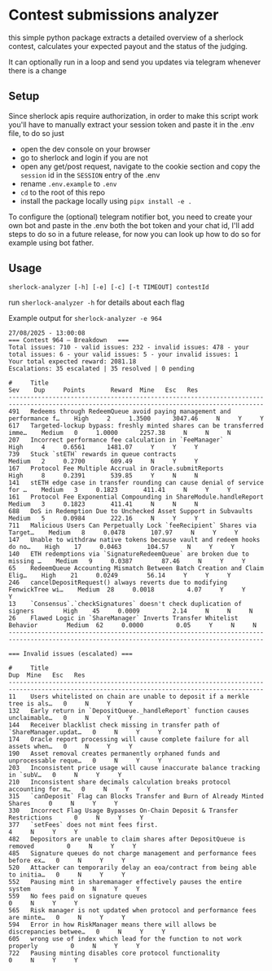 # Contest submissions analyzer

this simple python package extracts a detailed overview of a sherlock contest, calculates your expected payout and the status of the judging.

It can optionally run in a loop and send you updates via telegram whenever there is a change

## Setup



Since sherlock apis require authorization, in order to make this script work you'll have to manually extract your session token and paste it in the .env file, to do so just 
- open the dev console on your browser
- go to sherlock and login if you are not
- open any get/post request, navigate to the cookie section and copy the `session` id in the `SESSION` entry of the .env
- rename `.env.example` to `.env`
- `cd` to the root of this repo
- install the package locally using `pipx install -e .`

To configure the (optional) telegram notifier bot, you need to create your own bot and paste in the .env both the bot token and your chat id, I'll add steps to do so in a future release, for now you can look up how to do so for example using bot father. 

## Usage

`sherlock-analyzer [-h] [-e] [-c] [-t TIMEOUT] contestId`

run `sherlock-analyzer -h` for details about each flag

Example output for `sherlock-analyzer -e 964`


```
27/08/2025 - 13:00:08
=== Contest 964 — Breakdown   ===
Total issues: 710 - valid issues: 232 - invalid issues: 478 - your total issues: 6 - your valid issues: 5 - your invalid issues: 1 
Your total expected reward: 2081.18
Escalations: 35 escalated | 35 resolved | 0 pending

#     Title                                                                     Sev    Dup     Points       Reward  Mine   Esc   Res
--------------------------------------------------------------------------------------------------------------------------------------------
491   Redeems through RedeemQueue avoid paying management and performance f…    High     2     1.3500      3047.46     N     Y     Y
617   Targeted-lockup bypass: freshly minted shares can be transferred imme…    Medium   0     1.0000      2257.38     N     N     N
207   Incorrect performance fee calculation in `FeeManager`                     High     4     0.6561      1481.07     Y     Y     Y
739   Stuck `stETH` rewards in queue contracts                                  Medium   2     0.2700       609.49     N     Y     Y
167   Protocol Fee Multiple Accrual in Oracle.submitReports                     High     8     0.2391       539.85     Y     N     N
141   stETH edge case in transfer rounding can cause denial of service for …    Medium   3     0.1823       411.41     N     Y     Y
161   Protocol Fee Exponential Compounding in ShareModule.handleReport          Medium   3     0.1823       411.41     N     N     N
688   DoS in Redemption Due to Unchecked Asset Support in Subvaults             Medium   5     0.0984       222.16     N     Y     Y
711   Malicious Users Can Perpetually Lock `feeRecipient` Shares via Target…    Medium   8     0.0478       107.97     N     Y     Y
147   Unable to withdraw native tokens because vault and redeem hooks do no…    High    17     0.0463       104.57     N     Y     Y
140   ETH redemptions via `SignatureRedeemQueue` are broken due to missing …    Medium   9     0.0387        87.46     N     Y     Y
65    RedeemQueue Accounting Mismatch Between Batch Creation and Claim Elig…    High    21     0.0249        56.14     Y     Y     Y
246   cancelDepositRequest() always reverts due to modifying FenwickTree wi…    Medium  28     0.0018         4.07     Y     Y     Y
13    `Consensus`.`checkSignatures` doesn't check duplication of signers        High    45     0.0009         2.14     N     N     N
26    Flawed Logic in `ShareManager` Inverts Transfer Whitelist Behavior        Medium  62     0.0000         0.05     Y     N     N
--------------------------------------------------------------------------------------------------------------------------------------------

=== Invalid issues (escalated) ===

#     Title                                                                     Dup  Mine   Esc   Res
--------------------------------------------------------------------------------------------------------------------------------------------
11    Users whitelisted on chain are unable to deposit if a merkle tree is als…   0     N     Y     Y
132   Early return in `DepositQueue._handleReport` function causes unclaimable…   0     N     Y     Y
144   Receiver blacklist check missing in transfer path of `ShareManager.updat…   0     N     Y     Y
174   Oracle report processing will cause complete failure for all assets when…   0     N     Y     Y
190   Asset removal creates permanently orphaned funds and unprocessable reque…   0     N     Y     Y
203   Inconsistent price usage will cause inaccurate balance tracking in `subV…   0     N     Y     Y
210   Inconsistent share decimals calculation breaks protocol accounting for m…   0     N     Y     Y
315   `canDeposit` Flag can Blocks Transfer and Burn of Already Minted Shares     0     N     Y     Y
330   Incorrect Flag Usage Bypasses On-Chain Deposit & Transfer Restrictions      0     N     Y     Y
377   `setFees` does not mint fees first.                                         4     N     Y     Y
482   Depositors are unable to claim shares after DepositQueue is removed         0     N     Y     Y
485   Signature queues do not charge management and performance fees before ex…   0     N     Y     Y
520   Attacker can temporarily delay an eoa/contract from being able to initia…   0     N     Y     Y
552   Pausing mint in sharemanager effectively pauses the entire system           0     N     Y     Y
559   No fees paid on signature queues                                            0     N     Y     Y
565   Risk manager is not updated when protocol and performance fees are minte…   0     N     Y     Y
594   Error in how RiskManager means there will allows be discrepancies betwee…   0     N     Y     Y
605   wrong use of index which lead for the function to not work properly         0     N     Y     Y
722   Pausing minting disables core protocol functionality                        0     N     Y     Y
```
